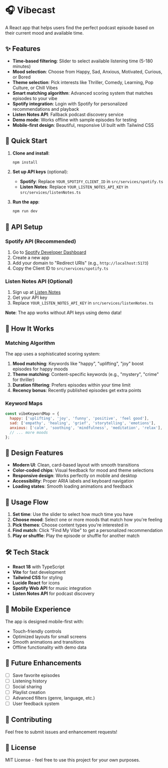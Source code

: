 # 🎧 Vibecast

A React app that helps users find the perfect podcast episode based on their current mood and available time.

## ✨ Features

- **Time-based filtering**: Slider to select available listening time (5-180 minutes)
- **Mood selection**: Choose from Happy, Sad, Anxious, Motivated, Curious, or Bored
- **Theme selection**: Pick interests like Thriller, Comedy, Learning, Pop Culture, or Chill Vibes
- **Smart matching algorithm**: Advanced scoring system that matches episodes to your vibe
- **Spotify integration**: Login with Spotify for personalized recommendations and playback
- **Listen Notes API**: Fallback podcast discovery service
- **Demo mode**: Works offline with sample episodes for testing
- **Mobile-first design**: Beautiful, responsive UI built with Tailwind CSS

## 🚀 Quick Start

1. **Clone and install**:
   ```bash
   npm install
   ```

2. **Set up API keys** (optional):
   - **Spotify**: Replace `YOUR_SPOTIFY_CLIENT_ID` in `src/services/spotify.ts`
   - **Listen Notes**: Replace `YOUR_LISTEN_NOTES_API_KEY` in `src/services/listenNotes.ts`

3. **Run the app**:
   ```bash
   npm run dev
   ```

## 🔧 API Setup

### Spotify API (Recommended)
1. Go to [Spotify Developer Dashboard](https://developer.spotify.com/dashboard)
2. Create a new app
3. Add your domain to "Redirect URIs" (e.g., `http://localhost:5173`)
4. Copy the Client ID to `src/services/spotify.ts`

### Listen Notes API (Optional)
1. Sign up at [Listen Notes](https://www.listennotes.com/api/)
2. Get your API key
3. Replace `YOUR_LISTEN_NOTES_API_KEY` in `src/services/listenNotes.ts`

**Note**: The app works without API keys using demo data!

## 🧠 How It Works

### Matching Algorithm
The app uses a sophisticated scoring system:

1. **Mood matching**: Keywords like "happy", "uplifting", "joy" boost episodes for happy moods
2. **Theme matching**: Content-specific keywords (e.g., "mystery", "crime" for thriller)
3. **Duration filtering**: Prefers episodes within your time limit
4. **Recency bonus**: Recently published episodes get extra points

### Keyword Maps
```javascript
const vibeKeywordMap = {
  happy: ['uplifting', 'joy', 'funny', 'positive', 'feel good'],
  sad: ['empathy', 'healing', 'grief', 'storytelling', 'emotions'],
  anxious: ['calm', 'soothing', 'mindfulness', 'meditation', 'relax'],
  // ... more moods
};
```

## 🎨 Design Features

- **Modern UI**: Clean, card-based layout with smooth transitions
- **Color-coded chips**: Visual feedback for mood and theme selections
- **Responsive design**: Works perfectly on mobile and desktop
- **Accessibility**: Proper ARIA labels and keyboard navigation
- **Loading states**: Smooth loading animations and feedback

## 🔄 Usage Flow

1. **Set time**: Use the slider to select how much time you have
2. **Choose mood**: Select one or more moods that match how you're feeling
3. **Pick themes**: Choose content types you're interested in
4. **Find match**: Click "Find My Vibe" to get a personalized recommendation
5. **Play or shuffle**: Play the episode or shuffle for another match

## 🛠️ Tech Stack

- **React 18** with TypeScript
- **Vite** for fast development
- **Tailwind CSS** for styling
- **Lucide React** for icons
- **Spotify Web API** for music integration
- **Listen Notes API** for podcast discovery

## 📱 Mobile Experience

The app is designed mobile-first with:
- Touch-friendly controls
- Optimized layouts for small screens
- Smooth animations and transitions
- Offline functionality with demo data

## 🎯 Future Enhancements

- [ ] Save favorite episodes
- [ ] Listening history
- [ ] Social sharing
- [ ] Playlist creation
- [ ] Advanced filters (genre, language, etc.)
- [ ] User feedback system

## 🤝 Contributing

Feel free to submit issues and enhancement requests!

## 📄 License

MIT License - feel free to use this project for your own purposes. 